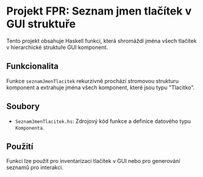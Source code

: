 # Projekt FPR: Seznam jmen tlačítek v GUI struktuře

Tento projekt obsahuje Haskell funkci, která shromáždí jména všech tlačítek v hierarchické struktuře GUI komponent.

## Funkcionalita

Funkce `seznamJmenTlacitek` rekurzivně prochází stromovou strukturu komponent a extrahuje jména všech komponent, které jsou typu "Tlacitko".

## Soubory

*   `SeznamJmenTlacitek.hs`: Zdrojový kód funkce a definice datového typu `Komponenta`.

## Použití

Funkci lze použít pro inventarizaci tlačítek v GUI nebo pro generování seznamů pro interakci.
